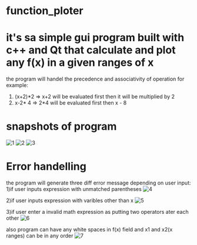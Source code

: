 # function_ploter
# it's sa simple gui program  built with c++ and Qt that calculate and plot any f(x) in a given ranges of x 
the program will handel the precedence and associativity of operation for example:
  1) (x+2)*2 => x+2 will be evaluated first then it will be multiplied by 2
  2) x-2* 4 => 2*4 will be evaluated first then x - 8
# snapshots of program 
![1](https://user-images.githubusercontent.com/40799479/147793503-2f4c5605-5f3b-48d6-84cc-6aa43427ec53.PNG)
![2](https://user-images.githubusercontent.com/40799479/147793507-cea4e3f6-57be-491d-a184-be935165b5a2.PNG)
![3](https://user-images.githubusercontent.com/40799479/147793510-5397299e-43b4-4041-8c70-1c7f7af11c8e.PNG)
# Error handelling 
the program will generate three diff error message depending on user input:
  1)if user inputs expression with unmatched parentheses
  ![4](https://user-images.githubusercontent.com/40799479/147793619-7c745c1d-5f33-4377-9962-93294a601c82.PNG)
  
  2)if user inputs expression with varibles other than x
  ![5](https://user-images.githubusercontent.com/40799479/147793626-3eb71dee-23f5-4d7d-b6f3-f377cadbdcbd.PNG)
  
  3)if user enter a invalid math expression as putting two operators ater each other 
  ![6](https://user-images.githubusercontent.com/40799479/147793659-1c3c0a8a-2303-403f-9683-ae812d28f7d1.PNG)
  
also program can have any white spaces in f(x) field and x1 and x2(x ranges) can be in any order
![7](https://user-images.githubusercontent.com/40799479/147793746-f2b6490d-143f-4fe6-baba-33cda0e32319.PNG)

